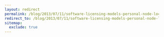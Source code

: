 ```yaml
---
layout: redirect
permalink: /blog/2013/07/11/software-licensing-models-personal-node-locked
redirect_to: /blog/2013/07/11/software-licensing-models-personal-node-locked/
sitemap:
  exclude: true
---
```

